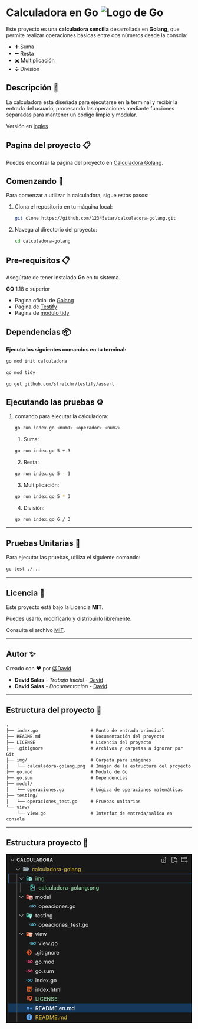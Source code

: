 # Calculadora en Go ![Logo de Go](https://go.dev/images/favicon-gopher.svg)
 
Este proyecto es una **calculadora sencilla** desarrollada en **Golang**, que permite realizar operaciones básicas entre dos números desde la consola:

- ➕ Suma
- ➖ Resta
- ✖️ Multiplicación
- ➗ División

## Descripción 📌

La calculadora está diseñada para ejecutarse en la terminal y recibir la entrada del usuario, procesando las operaciones mediante funciones separadas para mantener un código limpio y modular.

Versión en [ingles](./README.en.md)

## Pagina del proyecto 📋

Puedes encontrar la página del proyecto en [Calculadora Golang](https://12345star.github.io/calculadora-golang).

## Comenzando 🚀

Para comenzar a utilizar la calculadora, sigue estos pasos:

1. Clona el repositorio en tu máquina local:
   ```bash
   git clone https://github.com/12345star/calculadora-golang.git
   ```

2. Navega al directorio del proyecto:
   ```bash
   cd calculadora-golang
   ```

## Pre-requisitos 📋

Asegúrate de tener instalado **Go** en tu sistema.

 **GO** 1.18 o superior
 
 * Pagina oficial de [Golang](https://go.dev)
 * Pagina de  [Testify](https://github.com/stretchr/testify)
 * Pagina de [modulo tidy](https://go.dev/ref/mod#go-mod-tidy)

## Dependencias  📦

**Ejecuta los siguientes comandos en tu terminal:**

```bash
go mod init calculadora
```

```bash
go mod tidy
```

```bash
go get github.com/stretchr/testify/assert
```

## Ejecutando las pruebas ⚙️
1. comando para ejecutar la calculadora:
   ```bash
   go run index.go <num1> <operador> <num2>
   ```   
   1. Suma:
   ```bash
   go run index.go 5 + 3
   ```
   2. Resta:
   ```bash
   go run index.go 5 - 3
   ```
   3. Multiplicación:
   ```bash
   go run index.go 5 * 3
   ```
   4. División:
   ```bash
   go run index.go 6 / 3
   ```   

---
## Pruebas Unitarias 🧪

Para ejecutar las pruebas, utiliza el siguiente comando:

```bash
go test ./...
```

---
## Licencia 📄 

Este proyecto está bajo la Licencia **MIT**.  

Puedes usarlo, modificarlo y distribuirlo libremente.

Consulta el archivo [MIT](./LICENSE).

---
## Autor ✨ 

Creado con ❤️ por [@David](https://github.com/12345star)  
* **David Salas** - *Trabajo Inicial* - [David](https://github.com/12345star)
* **David Salas** - *Documentación* - [David](https://github.com/12345star)
---
    
## Estructura del proyecto 📂

```plaintext
.
├── index.go                    # Punto de entrada principal
├── README.md                   # Documentación del proyecto
├── LICENSE                     # Licencia del proyecto
├── .gitignore                  # Archivos y carpetas a ignorar por Git
├── img/                        # Carpeta para imágenes
│   └── calculadora-golang.png  # Imagen de la estructura del proyecto
├── go.mod                      # Módulo de Go
├── go.sum                      # Dependencias
├── model/
│   └── operaciones.go          # Lógica de operaciones matemáticas
├── testing/
│   └── operaciones_test.go     # Pruebas unitarias
└── view/
    └── view.go                 # Interfaz de entrada/salida en consola

```
---
## Estructura proyecto 🚀
  
  ![Ejemplo estructura](./img/calculadora-golang.png)